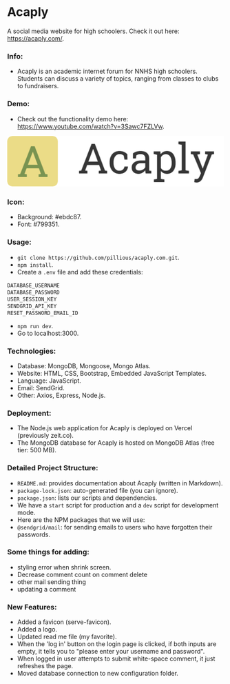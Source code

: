 # Acaply

A social media website for high schoolers. Check it out here: https://acaply.com/.

### Info:

- Acaply is an academic internet forum for NNHS high schoolers. Students can discuss a variety of topics, ranging from classes to clubs to fundraisers.

### Demo:

- Check out the functionality demo here: https://www.youtube.com/watch?v=3Sawc7FZLVw.

![Logo](/public/images/logo.png)

### Icon:

- Background: #ebdc87.
- Font: #799351.

### Usage:

- `git clone https://github.com/pillious/acaply.com.git`.
- `npm install`.
- Create a `.env` file and add these credentials:

```
DATABASE_USERNAME
DATABASE_PASSWORD
USER_SESSION_KEY
SENDGRID_API_KEY
RESET_PASSWORD_EMAIL_ID
```

- `npm run dev`.
- Go to localhost:3000.

### Technologies:

- Database: MongoDB, Mongoose, Mongo Atlas.
- Website: HTML, CSS, Bootstrap, Embedded JavaScript Templates.
- Language: JavaScript.
- Email: SendGrid.
- Other: Axios, Express, Node.js.

### Deployment:

- The Node.js web application for Acaply is deployed on Vercel (previously zeit.co).
- The MongoDB database for Acaply is hosted on MongoDB Atlas (free tier: 500 MB).

### Detailed Project Structure:

- `README.md`: provides documentation about Acaply (written in Markdown).
- `package-lock.json`: auto-generated file (you can ignore).
- `package.json`: lists our scripts and dependencies.
- We have a `start` script for production and a `dev` script for development mode.
- Here are the NPM packages that we will use:
- `@sendgrid/mail`: for sending emails to users who have forgotten their passwords.

### Some things for adding:

- styling error when shrink screen.
- Decrease comment count on comment delete
- other mail sending thing
- updating a comment

### New Features:

- Added a favicon (serve-favicon).
- Added a logo.
- Updated read me file (my favorite).
- When the 'log in' button on the login page is clicked, if both inputs are empty, it tells you to "please enter your username and password".
- When logged in user attempts to submit white-space comment, it just refreshes the page.
- Moved database connection to new configuration folder.
